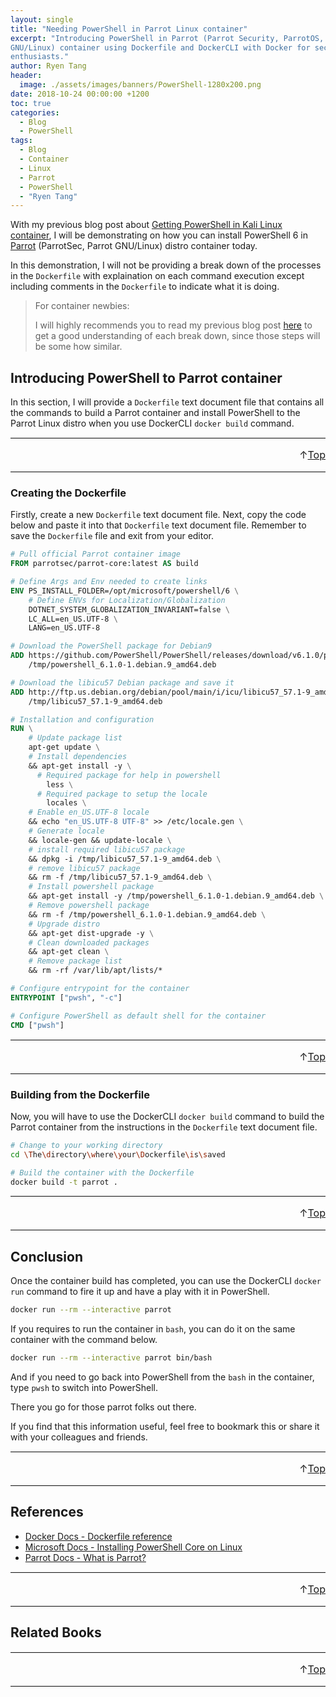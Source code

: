 ```yaml
---
layout: single
title: "Needing PowerShell in Parrot Linux container"
excerpt: "Introducing PowerShell in Parrot (Parrot Security, ParrotOS, Parrot
GNU/Linux) container using Dockerfile and DockerCLI with Docker for security
enthusiasts."
author: Ryen Tang
header:
  image: ./assets/images/banners/PowerShell-1280x200.png
date: 2018-10-24 00:00:00 +1200
toc: true
categories: 
  - Blog
  - PowerShell
tags:
  - Blog
  - Container
  - Linux
  - Parrot
  - PowerShell
  - "Ryen Tang"
---
```


With my previous blog post about
[Getting PowerShell in Kali Linux container](https://kiazhi.github.io/blog/powershell/Getting-PowerShell-in-Kali-Linux-container/),
I will be demonstrating on how you can install PowerShell 6 in
[Parrot](https://parrotsec.org/) (ParrotSec, Parrot GNU/Linux) distro container
today.

In this demonstration, I will not be providing a break down of the processes in
the `Dockerfile` with explaination on each command execution except including
comments in the `Dockerfile` to indicate what it is doing.

> For container newbies:
>
> I will highly recommends you to read my previous blog post
> [here](https://kiazhi.github.io/blog/powershell/Getting-PowerShell-in-Kali-Linux-container/)
> to get a good understanding of each break down, since those steps will be some
> how similar.

## Introducing PowerShell to Parrot container

In this section, I will provide a `Dockerfile` text document file that contains
all the commands to build a Parrot container and install PowerShell to the
Parrot Linux distro when you use DockerCLI `docker build` command.

<hr style='margin-top: 0.5em; margin-bottom: 0em; border-top: 1px solid #eaeaea'>
<p style='font-size: 16px; vertical-align: top; text-align: right;'>↑<a href='#top'>Top</a></p>

<!-- kiazhi.github.io - In-Article - Text & Image Advertisement -->
<ins class="adsbygoogle"
     style="display:block; text-align:center;"
     data-ad-layout="in-article"
     data-ad-format="fluid"
     data-ad-client="ca-pub-8419393181202253"
     data-ad-slot="9347590764"></ins>
<script>
     (adsbygoogle = window.adsbygoogle || []).push({});
</script>

<hr style='margin-top: 0.5em; margin-bottom: 0em; border-top: 1px solid #eaeaea'>

### Creating the Dockerfile

Firstly, create a new `Dockerfile` text document file.
Next, copy the code below and paste it into that `Dockerfile` text document
file.
Remember to save the `Dockerfile` file and exit from your editor.

```dockerfile
# Pull official Parrot container image
FROM parrotsec/parrot-core:latest AS build

# Define Args and Env needed to create links
ENV PS_INSTALL_FOLDER=/opt/microsoft/powershell/6 \
    # Define ENVs for Localization/Globalization
    DOTNET_SYSTEM_GLOBALIZATION_INVARIANT=false \
    LC_ALL=en_US.UTF-8 \
    LANG=en_US.UTF-8

# Download the PowerShell package for Debian9
ADD https://github.com/PowerShell/PowerShell/releases/download/v6.1.0/powershell_6.1.0-1.debian.9_amd64.deb \
    /tmp/powershell_6.1.0-1.debian.9_amd64.deb

# Download the libicu57 Debian package and save it
ADD http://ftp.us.debian.org/debian/pool/main/i/icu/libicu57_57.1-9_amd64.deb \
    /tmp/libicu57_57.1-9_amd64.deb

# Installation and configuration
RUN \
    # Update package list
    apt-get update \
    # Install dependencies
    && apt-get install -y \
      # Required package for help in powershell
        less \
      # Required package to setup the locale
        locales \
    # Enable en_US.UTF-8 locale
    && echo "en_US.UTF-8 UTF-8" >> /etc/locale.gen \
    # Generate locale
    && locale-gen && update-locale \
    # install required libicu57 package
    && dpkg -i /tmp/libicu57_57.1-9_amd64.deb \
    # remove libicu57 package
    && rm -f /tmp/libicu57_57.1-9_amd64.deb \
    # Install powershell package
    && apt-get install -y /tmp/powershell_6.1.0-1.debian.9_amd64.deb \
    # Remove powershell package
    && rm -f /tmp/powershell_6.1.0-1.debian.9_amd64.deb \
    # Upgrade distro
    && apt-get dist-upgrade -y \
    # Clean downloaded packages
    && apt-get clean \
    # Remove package list
    && rm -rf /var/lib/apt/lists/*

# Configure entrypoint for the container
ENTRYPOINT ["pwsh", "-c"]

# Configure PowerShell as default shell for the container
CMD ["pwsh"]
```

<hr style='margin-top: 0.5em; margin-bottom: 0em; border-top: 1px solid #eaeaea'>
<p style='font-size: 16px; vertical-align: top; text-align: right;'>↑<a href='#top'>Top</a></p>

<!-- kiazhi.github.io - In-Article - Text & Image Advertisement -->
<ins class="adsbygoogle"
     style="display:block; text-align:center;"
     data-ad-layout="in-article"
     data-ad-format="fluid"
     data-ad-client="ca-pub-8419393181202253"
     data-ad-slot="9347590764"></ins>
<script>
     (adsbygoogle = window.adsbygoogle || []).push({});
</script>

<hr style='margin-top: 0.5em; margin-bottom: 0em; border-top: 1px solid #eaeaea'>

### Building from the Dockerfile

Now, you will have to use the DockerCLI `docker build` command to build the
Parrot container from the instructions in the `Dockerfile` text document file.

```sh
# Change to your working directory
cd \The\directory\where\your\Dockerfile\is\saved

# Build the container with the Dockerfile
docker build -t parrot .
```

<hr style='margin-top: 0.5em; margin-bottom: 0em; border-top: 1px solid #eaeaea'>
<p style='font-size: 16px; vertical-align: top; text-align: right;'>↑<a href='#top'>Top</a></p>

<!-- kiazhi.github.io - In-Article - Text & Image Advertisement -->
<ins class="adsbygoogle"
     style="display:block; text-align:center;"
     data-ad-layout="in-article"
     data-ad-format="fluid"
     data-ad-client="ca-pub-8419393181202253"
     data-ad-slot="9347590764"></ins>
<script>
     (adsbygoogle = window.adsbygoogle || []).push({});
</script>

<hr style='margin-top: 0.5em; margin-bottom: 0em; border-top: 1px solid #eaeaea'>

## Conclusion

Once the container build has completed, you can use the DockerCLI `docker run`
command to fire it up and have a play with it in PowerShell.

```sh
docker run --rm --interactive parrot
```

If you requires to run the container in `bash`, you can do it on the same
container with the command below.

```sh
docker run --rm --interactive parrot bin/bash
```

And if you need to go back into PowerShell from the `bash` in the container,
type `pwsh` to switch into PowerShell.

There you go for those parrot folks out there.

If you find that this information useful, feel free to bookmark this or share
it with your colleagues and friends.

<hr style='margin-top: 0.5em; margin-bottom: 0em; border-top: 1px solid #eaeaea'>
<p style='font-size: 16px; vertical-align: top; text-align: right;'>↑<a href='#top'>Top</a></p>

<!-- kiazhi.github.io - In-Article - Text & Image Advertisement -->
<ins class="adsbygoogle"
     style="display:block; text-align:center;"
     data-ad-layout="in-article"
     data-ad-format="fluid"
     data-ad-client="ca-pub-8419393181202253"
     data-ad-slot="9347590764"></ins>
<script>
     (adsbygoogle = window.adsbygoogle || []).push({});
</script>

<hr style='margin-top: 0.5em; margin-bottom: 0em; border-top: 1px solid #eaeaea'>

## References

- [Docker Docs - Dockerfile reference](https://docs.docker.com/engine/reference/builder/)
- [Microsoft Docs - Installing PowerShell Core on Linux](https://docs.microsoft.com/en-us/powershell/scripting/setup/installing-powershell-core-on-linux)
- [Parrot Docs - What is Parrot?](https://parrotsec.org/docs/01.Introduction/01.what-is-parrot/)

<hr style='margin-top: 0.5em; margin-bottom: 0em; border-top: 1px solid #eaeaea'>
<p style='font-size: 16px; vertical-align: top; text-align: right;'>↑<a href='#top'>Top</a></p>

<!-- kiazhi.github.io - In-Article - Text & Image Advertisement -->
<ins class="adsbygoogle"
     style="display:block; text-align:center;"
     data-ad-layout="in-article"
     data-ad-format="fluid"
     data-ad-client="ca-pub-8419393181202253"
     data-ad-slot="9347590764"></ins>
<script>
     (adsbygoogle = window.adsbygoogle || []).push({});
</script>

<hr style='margin-top: 0.5em; margin-bottom: 0em; border-top: 1px solid #eaeaea'>

## Related Books

<div id="amzn-assoc-ad-a810e3df-f462-4f55-be29-a78a4507d7bf"></div><script async src="//z-na.amazon-adsystem.com/widgets/onejs?MarketPlace=US&adInstanceId=a810e3df-f462-4f55-be29-a78a4507d7bf"></script>

<hr style='margin-top: 0.5em; margin-bottom: 0em; border-top: 1px solid #eaeaea'>
<p style='font-size: 16px; vertical-align: top; text-align: right;'>↑<a href='#top'>Top</a></p>

<!-- kiazhi.github.io - In-Article - Text & Image Advertisement -->
<ins class="adsbygoogle"
     style="display:block; text-align:center;"
     data-ad-layout="in-article"
     data-ad-format="fluid"
     data-ad-client="ca-pub-8419393181202253"
     data-ad-slot="9347590764"></ins>
<script>
     (adsbygoogle = window.adsbygoogle || []).push({});
</script>

<hr style='margin-top: 0.5em; margin-bottom: 0em; border-top: 1px solid #eaeaea'>
